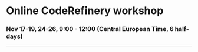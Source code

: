 # Online CodeRefinery workshop

### Nov 17-19, 24-26, 9:00 - 12:00 (Central European Time, 6 half-days)

---
